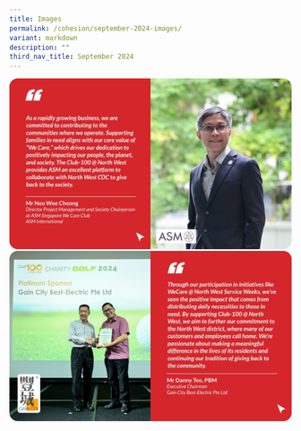 ```yaml
---
title: Images
permalink: /cohesion/september-2024-images/
variant: markdown
description: ""
third_nav_title: September 2024
---
```

![](/images/Cohesion/September%202024/donor_q1.jpg)![](/images/Cohesion/September%202024/donor_q2.jpg)